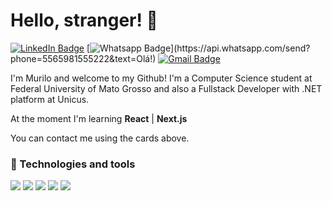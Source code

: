 # Hello, stranger! :space_invader:

[![LinkedIn Badge](https://img.shields.io/badge/-LinkedIn-blue?style=flat-square&logo=LinkedIn&logoColor=white&link=https://www.linkedin.com/in/murilo-kawanami/)](https://www.linkedin.com/in/murilo-kawanami/)
[![Whatsapp Badge](https://img.shields.io/badge/-Whatsapp-4CA143?style=flat-square&labelColor=4CA143&logo=whatsapp&logoColor=white&link=https://api.whatsapp.com/send?phone=5565981555222&text=Olá!)](https://api.whatsapp.com/send?phone=5565981555222&text=Olá!)
[![Gmail Badge](https://img.shields.io/badge/-Gmail-c14438?style=flat-square&logo=Gmail&logoColor=white&link=mailto:noboru.kawanami@gmail.com)](mailto:noboru.kawanami@gmail.com)

I'm Murilo and welcome to my Github! I'm a Computer Science student at Federal University of Mato Grosso and also a Fullstack Developer with .NET platform at Unicus. 

At the moment I'm learning **React** | **Next.js**

You can contact me using the cards above.

### :wrench: Technologies and tools
![](https://img.shields.io/badge/.NET-informational?style=flat&logo=.net&logoColor=white&color=6500e0)
![](https://img.shields.io/badge/HTML-informational?style=flat&logo=HTML5&logoColor=white&color=6500e0)
![](https://img.shields.io/badge/CSS-informational?style=flat&logo=CSS3&logoColor=white&color=6500e0)
![](https://img.shields.io/badge/React-informational?style=flat&logo=React&logoColor=white&color=6500e0)
![](https://img.shields.io/badge/Next.js-informational?style=flat&logo=next.js&logoColor=white&color=6500e0)

<!--
**nbrkwnm/nbrkwnm** is a ✨ _special_ ✨ repository because its `README.md` (this file) appears on your GitHub profile.

Here are some ideas to get you started:

- 🔭 I’m currently working on ...
- 🌱 I’m currently learning ...
- 👯 I’m looking to collaborate on ...
- 🤔 I’m looking for help with ...
- 💬 Ask me about ...
- 📫 How to reach me: ...
- 😄 Pronouns: ...
- ⚡ Fun fact: ...
-->

